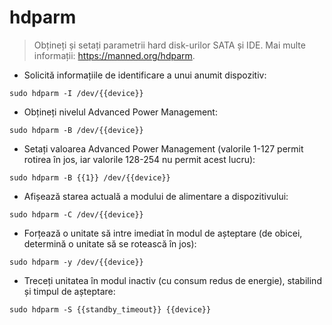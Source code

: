 # hdparm

> Obțineți și setați parametrii hard disk-urilor SATA și IDE.
> Mai multe informații: <https://manned.org/hdparm>.

- Solicită informațiile de identificare a unui anumit dispozitiv:

`sudo hdparm -I /dev/{{device}}`

- Obțineți nivelul Advanced Power Management:

`sudo hdparm -B /dev/{{device}}`

- Setați valoarea Advanced Power Management (valorile 1-127 permit rotirea în jos, iar valorile 128-254 nu permit acest lucru):

`sudo hdparm -B {{1}} /dev/{{device}}`

- Afișează starea actuală a modului de alimentare a dispozitivului:

`sudo hdparm -C /dev/{{device}}`

- Forțează o unitate să intre imediat în modul de așteptare (de obicei, determină o unitate să se rotească în jos):

`sudo hdparm -y /dev/{{device}}`

- Treceți unitatea în modul inactiv (cu consum redus de energie), stabilind și timpul de așteptare:

`sudo hdparm -S {{standby_timeout}} {{device}}`
